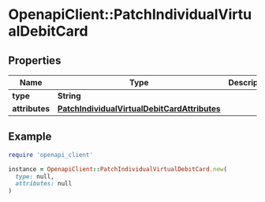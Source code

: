 # OpenapiClient::PatchIndividualVirtualDebitCard

## Properties

| Name | Type | Description | Notes |
| ---- | ---- | ----------- | ----- |
| **type** | **String** |  |  |
| **attributes** | [**PatchIndividualVirtualDebitCardAttributes**](PatchIndividualVirtualDebitCardAttributes.md) |  |  |

## Example

```ruby
require 'openapi_client'

instance = OpenapiClient::PatchIndividualVirtualDebitCard.new(
  type: null,
  attributes: null
)
```

